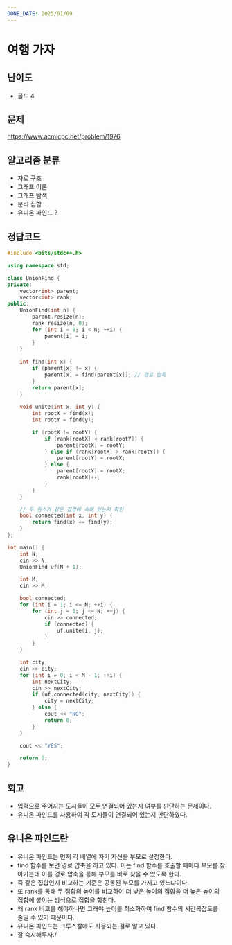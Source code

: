 ```yaml
---
DONE_DATE: 2025/01/09
---
```


# 여행 가자

## 난이도

- 골드 4

## 문제

https://www.acmicpc.net/problem/1976

## 알고리즘 분류

- 자료 구조
- 그래프 이론
- 그래프 탐색
- 분리 집합
- 유니온 파인드 ?

## 정답코드

```c++
#include <bits/stdc++.h>

using namespace std;

class UnionFind {
private:
    vector<int> parent;
    vector<int> rank;
public:
    UnionFind(int n) {
        parent.resize(n); 
        rank.resize(n, 0);
        for (int i = 0; i < n; ++i) {
            parent[i] = i; 
        }
    }
    
    int find(int x) {
        if (parent[x] != x) {
            parent[x] = find(parent[x]); // 경로 압축
        }
        return parent[x];
    }
    
    void unite(int x, int y) {
        int rootX = find(x);
        int rootY = find(y);

        if (rootX != rootY) {
            if (rank[rootX] < rank[rootY]) {
                parent[rootX] = rootY;
            } else if (rank[rootX] > rank[rootY]) {
                parent[rootY] = rootX;
            } else {
                parent[rootY] = rootX;
                rank[rootX]++;
            }
        }
    }

    // 두 원소가 같은 집합에 속해 있는지 확인
    bool connected(int x, int y) {
        return find(x) == find(y);
    }
};

int main() {
    int N;
    cin >> N;
    UnionFind uf(N + 1);

    int M;
    cin >> M;

    bool connected;
    for (int i = 1; i <= N; ++i) {
        for (int j = 1; j <= N; ++j) {
            cin >> connected;
            if (connected) {
                uf.unite(i, j);
            }
        }
    }

    int city;
    cin >> city;
    for (int i = 0; i < M - 1; ++i) {
        int nextCity;
        cin >> nextCity;
        if (uf.connected(city, nextCity)) {
            city = nextCity;
        } else {
            cout << "NO";
            return 0;
        }
    }

    cout << "YES";

    return 0;
}
```

## 회고

- 입력으로 주어지는 도시들이 모두 연결되어 있는지 여부를 판단하는 문제이다.
- 유니온 파인드를 사용하여 각 도시들이 연결되어 있는지 판단하였다.

## 유니온 파인드란

- 유니온 파인드는 먼저 각 배열에 자기 자신을 부모로 설정한다.
- find 함수를 보면 경로 압축을 하고 있다. 이는 find 함수를 호출할 때마다 부모를 찾아가는데 이를 경로 압축을 통해 부모를 바로 찾을 수 있도록 한다.
- 즉 같은 집합인지 비교하는 기준은 공통된 부모를 가지고 있느냐이다.
- 또 rank를 통해 두 집합의 높이를 비교하여 더 낮은 높이의 집합을 더 높은 높이의 집합에 붙이는 방식으로 집합을 합친다.
- 왜 rank 비교를 해야하나면 그래야 높이를 최소화하여 find 함수의 시간복잡도를 줄일 수 있기 때문이다.
- 유니온 파인드는 크루스칼에도 사용되는 걸로 알고 있다.
- 잘 숙지해두자./




